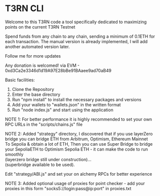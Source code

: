 # T3RN CLI

Welcome to this T3RN code a tool specifically dedicated to maximizing points on the current T3RN Testnet

Spend funds from any chain to any chain, sending a minimum of 0.1ETH for each transaction. The manual version is already implemented, I will add another automated version later.

Follow me for more updates

Any donation is welcomed! via EVM - 0xd3Ca2e3346d1d19A97E28bBe91BAaee9ad70aB49

Basic facilities:
1. Clone the Repository
2. Enter the base directory
3. Run "npm install" to install the necessary packages and versions
4. Add your wallets to "wallets.json" in the written format
5. Run "node index.js" and start using the application

NOTE 1: For better performance it is highly recommended to set your own RPC URLs in the "scripts/chains.js" file  

NOTE 2: Added "strategy" directory, I discovered that if you use layerZero bridge you can bridge ETH from Arbitrum, Optimism, Ethereum Mainnet  
To Sepolia & obtain a lot of ETH, Then you can use Super Bridge to bridge your SepoliaETH to Optimism Sepolia ETH - it can make the code to run smoothly  
(layerzero bridge still under construction)...  
(superbridge available to be used).  

Edit "strategy/ABI.js" and set your on alchemy RPCs for better experience  

NOTE 3: Added optional usage of proxies for point checker - add your proxies in this form "socks5://login:pass@ip:port" in proxies.txt
